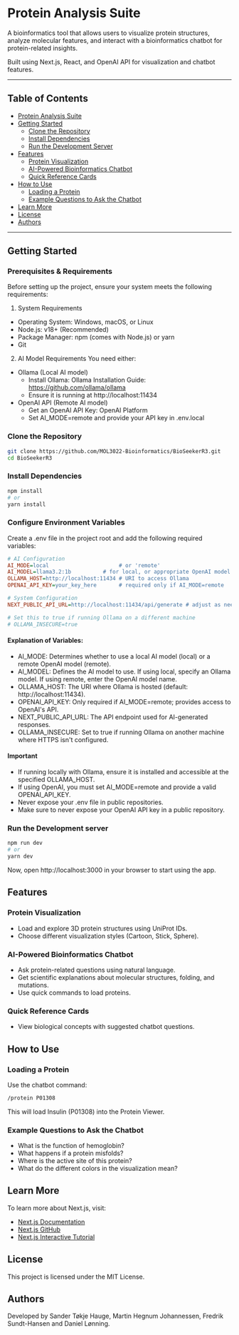 # Protein Analysis Suite

A bioinformatics tool that allows users to visualize protein structures, analyze molecular features, and interact with a bioinformatics chatbot for protein-related insights. 

Built using Next.js, React, and OpenAI API for visualization and chatbot features.

---

## Table of Contents

- [Protein Analysis Suite](#protein-analysis-suite)
- [Getting Started](#getting-started)
  - [Clone the Repository](#clone-the-repository)
  - [Install Dependencies](#install-dependencies)
  - [Run the Development Server](#run-the-development-server)
- [Features](#features)
  - [Protein Visualization](#protein-visualization)
  - [AI-Powered Bioinformatics Chatbot](#ai-powered-bioinformatics-chatbot)
  - [Quick Reference Cards](#quick-reference-cards)
- [How to Use](#how-to-use)
  - [Loading a Protein](#loading-a-protein)
  - [Example Questions to Ask the Chatbot](#example-questions-to-ask-the-chatbot)
- [Learn More](#learn-more)
- [License](#license)
- [Authors](#authors)

---

## Getting Started

### Prerequisites & Requirements
Before setting up the project, ensure your system meets the following requirements:

1. System Requirements
- Operating System: Windows, macOS, or Linux
- Node.js: v18+ (Recommended)
- Package Manager: npm (comes with Node.js) or yarn
- Git

2. AI Model Requirements
You need either:
- Ollama (Local AI model)
  - Install Ollama: Ollama Installation Guide: https://github.com/ollama/ollama
  - Ensure it is running at http://localhost:11434
- OpenAI API (Remote AI model)
  - Get an OpenAI API Key: OpenAI Platform
  - Set AI_MODE=remote and provide your API key in .env.local

### Clone the Repository
```bash
git clone https://github.com/MOL3022-Bioinformatics/BioSeekerR3.git
cd BioSeekerR3
```

### Install Dependencies
```bash
npm install
# or
yarn install
```

### Configure Environment Variables
Create a .env file in the project root and add the following required variables:

```ini
# AI Configuration
AI_MODE=local                      # or 'remote'
AI_MODEL=llama3.2:1b          # for local, or appropriate OpenAI model for remote
OLLAMA_HOST=http://localhost:11434 # URI to access Ollama
OPENAI_API_KEY=your_key_here       # required only if AI_MODE=remote

# System Configuration
NEXT_PUBLIC_API_URL=http://localhost:11434/api/generate # adjust as needed

# Set this to true if running Ollama on a different machine
# OLLAMA_INSECURE=true
```
#### Explanation of Variables:
- AI_MODE: Determines whether to use a local AI model (local) or a remote OpenAI model (remote).
- AI_MODEL: Defines the AI model to use. If using local, specify an Ollama model. If using remote, enter the OpenAI model name.
- OLLAMA_HOST: The URI where Ollama is hosted (default: http://localhost:11434).
- OPENAI_API_KEY: Only required if AI_MODE=remote; provides access to OpenAI's API.
- NEXT_PUBLIC_API_URL: The API endpoint used for AI-generated responses.
- OLLAMA_INSECURE: Set to true if running Ollama on another machine where HTTPS isn't configured.

#### Important
- If running locally with Ollama, ensure it is installed and accessible at the specified OLLAMA_HOST.
- If using OpenAI, you must set AI_MODE=remote and provide a valid OPENAI_API_KEY.
- Never expose your .env file in public repositories.
- Make sure to never expose your OpenAI API key in a public repository.

### Run the Development server
```bash
npm run dev
# or
yarn dev
```
Now, open http://localhost:3000 in your browser to start using the app.

## Features
### Protein Visualization
* Load and explore 3D protein structures using UniProt IDs.
* Choose different visualization styles (Cartoon, Stick, Sphere).

### AI-Powered Bioinformatics Chatbot
* Ask protein-related questions using natural language.
* Get scientific explanations about molecular structures, folding, and mutations.
* Use quick commands to load proteins.

### Quick Reference Cards
* View biological concepts with suggested chatbot questions.

## How to Use
### Loading a Protein
Use the chatbot command:
```bash
/protein P01308
```

This will load Insulin (P01308) into the Protein Viewer.

### Example Questions to Ask the Chatbot
* What is the function of hemoglobin?
* What happens if a protein misfolds?
* Where is the active site of this protein?
* What do the different colors in the visualization mean?

## Learn More
To learn more about Next.js, visit:

- [Next.js Documentation](https://nextjs.org/docs)
- [Next.js GitHub](https://github.com/vercel/next.js)
- [Next.js Interactive Tutorial](https://nextjs.org/learn)

## License
This project is licensed under the MIT License.

## Authors
Developed by Sander Tøkje Hauge, Martin Hegnum Johannessen, Fredrik Sundt-Hansen and Daniel Lønning.
